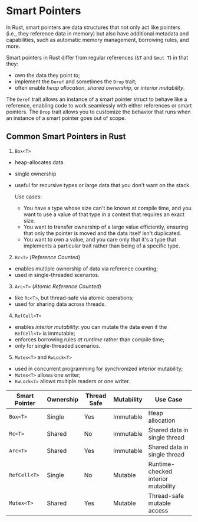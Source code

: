 # Smart Pointers

In Rust, smart pointers are data structures 
that not only act like pointers (i.e., they reference data in memory) 
but also have additional metadata and capabilities, 
such as automatic memory management, borrowing rules, and more.

Smart pointers in Rust differ from regular references (`&T` and `&mut T`) in that they:
- own the data they point to;
- implement the `Deref` and sometimes the `Drop` trait;
- often enable *heap allocation*, *shared ownership*, or *interior mutability*.

The `Deref` trait allows an instance of a smart pointer struct to behave like a reference, 
enabling code to work seamlessly with either references or smart pointers.
The `Drop` trait allows you to customize the behavior 
that runs when an instance of a smart pointer goes out of scope.

## Common Smart Pointers in Rust

1. `Box<T>`
  - heap-allocates data
  - single ownership
  - useful for recursive types or large data that you don't want on the stack.

    Use cases:
    - You have a type whose size can't be known at compile time, 
    and you want to use a value of that type in a context that requires an exact size.
    - You want to transfer ownership of a large value efficiently, 
    ensuring that only the pointer is moved and the data itself isn't duplicated.
    - You want to own a value, and you care only that it's a type 
    that implements a particular trait rather than being of a specific type.

2. `Rc<T>` (*Reference Counted*)
  - enables multiple ownership of data via reference counting;
  - used in single-threaded scenarios.

3. `Arc<T>` (*Atomic Reference Counted*)
  - like `Rc<T>`, but thread-safe via atomic operations;
  - used for sharing data across threads.

4. `RefCell<T>`
  - enables *interior mutability*: you can mutate the data even if the `RefCell<T>` is immutable;
  - enforces borrowing rules *at runtime* rather than compile time;
  - only for single-threaded scenarios.

5. `Mutex<T>` and `RwLock<T>`
  - used in concurrent programming for synchronized interior mutability;
  - `Mutex<T>` allows one writer;
  - `RwLock<T>` allows multiple readers or one writer.

| Smart Pointer | Ownership | Thread Safe | Mutability | Use Case                            |
|---------------|-----------|-------------|------------|-------------------------------------|
| `Box<T>`      | Single    | Yes         | Immutable  | Heap allocation                     |                     
| `Rc<T>`       | Shared    | No          | Immutable  | Shared data in single thread        |        
| `Arc<T>`      | Shared    | Yes         | Immutable  | Shared data in single thread        |      
| `RefCell<T>`  | Single    | No          | Mutable    | Runtime-checked interior mutability | 
| `Mutex<T>`    | Shared    | Yes         | Mutable    | Thread-safe mutable access          |  


